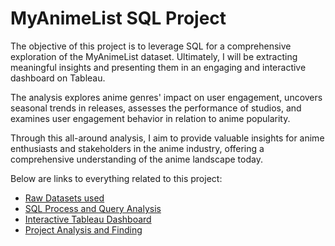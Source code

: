 # MyAnimeList SQL Project
The objective of this project is to leverage SQL for a comprehensive exploration of the MyAnimeList dataset. Ultimately, I will be extracting meaningful insights and presenting them in an engaging and interactive dashboard on Tableau.

The analysis explores anime genres' impact on user engagement, uncovers seasonal trends in releases, assesses the performance of studios, and examines user engagement behavior in relation to anime popularity.
  
Through this all-around analysis, I aim to provide valuable insights for anime enthusiasts and stakeholders in the anime industry, offering a comprehensive understanding of the anime landscape today.

Below are links to everything related to this project:
* [Raw Datasets used](https://drive.google.com/drive/folders/1HFwRFJPFdN_aFQiVnLPH9idltYjHtbEy?usp=share_link)
* [SQL Process and Query Analysis](https://github.com/naviubhi/MyAnimeList-SQL-Project/blob/main/Anime%20Data%20Cleaning%20%26%20Analysis)
* [Interactive Tableau Dashboard](https://public.tableau.com/app/profile/navi1382/viz/MyAnimeListAnalysisProject/MyAnimeListDashboard)
* [Project Analysis and Finding](https://medium.com/@naviubhi29/data-analysis-and-visualization-on-myanimelist-data-71129f499d7a)



